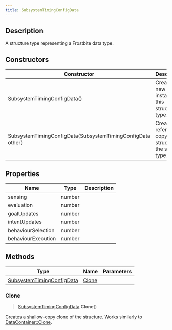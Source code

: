 ```yaml
---
title: SubsystemTimingConfigData
---
```

## Description

A structure type representing a Frostbite data type.

## Constructors

| Constructor                                                | Description                                              |
| ---------------------------------------------------------- | -------------------------------------------------------- |
| SubsystemTimingConfigData()                                | Create a new instance of this structure type.            |
| SubsystemTimingConfigData(SubsystemTimingConfigData other) | Create a reference copy of a structure of the same type. |

## Properties

| Name               | Type   | Description |
| ------------------ | ------ | ----------- |
| sensing            | number |             |
| evaluation         | number |             |
| goalUpdates        | number |             |
| intentUpdates      | number |             |
| behaviourSelection | number |             |
| behaviourExecution | number |             |

## Methods

| Type                                                   | Name            | Parameters |
| ------------------------------------------------------ | --------------- | ---------- |
| [SubsystemTimingConfigData](SubsystemTimingConfigData) | [Clone](#clone) |            |

### Clone

> [SubsystemTimingConfigData](SubsystemTimingConfigData) **Clone**()

Creates a shallow-copy clone of the structure. Works similarly to [DataContainer::Clone](/vext/ref/shared/class/datacontainer#clone).
